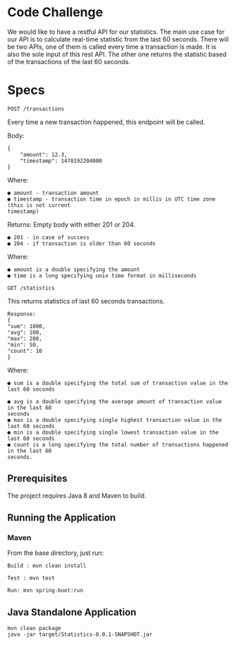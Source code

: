 # Code Challenge
We would like to have a restful API for our statistics. The main use case for our API is to
calculate real-time statistic from the last 60 seconds. There will be two APIs, one of them is
called every time a transaction is made. It is also the sole input of this rest API. The other one
returns the statistic based of the transactions of the last 60 seconds.

# Specs
````
POST /transactions
````

Every time a new transaction happened, this endpoint will be called.

Body:
```
{
    "amount": 12.3,
    "timestamp": 1478192204000
}
```

Where:
````
● amount - transaction amount
● timestamp - transaction time in epoch in millis in UTC time zone (this is not current
timestamp)
````

Returns: Empty body with either 201 or 204.
````
● 201 - in case of success
● 204 - if transaction is older than 60 seconds
````

Where:
````
● amount is a double specifying the amount
● time is a long specifying unix time format in milliseconds
````

````
GET /statistics
````

This returns statistics of last 60 seconds transactions.
```
Response:
{
"sum": 1000,
"avg": 100,
"max": 200,
"min": 50,
"count": 10
}
```

Where:
```
● sum is a double specifying the total sum of transaction value in the last 60 seconds

● avg is a double specifying the average amount of transaction value in the last 60
seconds
● max is a double specifying single highest transaction value in the last 60 seconds
● min is a double specifying single lowest transaction value in the last 60 seconds
● count is a long specifying the total number of transactions happened in the last 60
seconds.
```

## Prerequisites

The project requires Java 8 and Maven to build.

## Running the Application

### Maven
From the base directory, just run:
```
Build : mvn clean install

Test : mvn test

Run: mvn spring-boot:run
```

## Java Standalone Application
```
mvn clean package 
java -jar target/Statistics-0.0.1-SNAPSHOT.jar
```